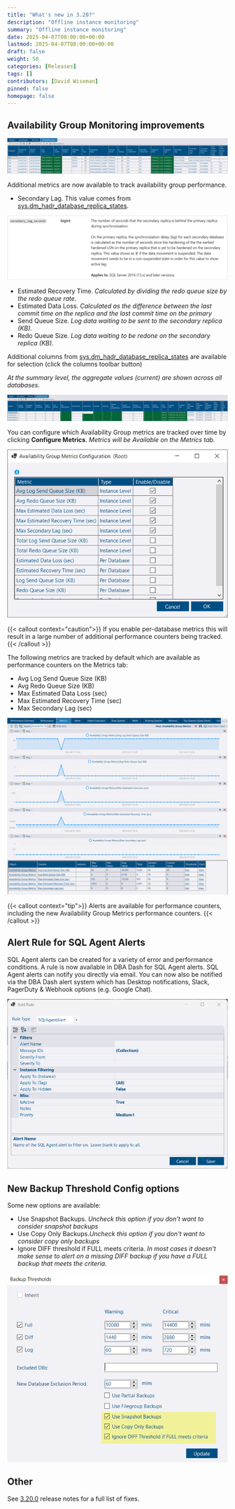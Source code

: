 ```yaml
---
title: "What's new in 3.20?"
description: "Offline instance monitoring"
summary: "Offline instance monitoring"
date: 2025-04-07T08:00:00+00:00
lastmod: 2025-04-07T08:00:00+00:00
draft: false
weight: 50
categories: [Releases]
tags: []
contributors: [David Wiseman]
pinned: false
homepage: false
---
```

## Availability Group Monitoring improvements

[![Availability Group Detail](availability-group-detail.png)](availability-group-detail.png)

Additional metrics are now available to track availability group performance.

* Secondary Lag.  This value comes from [sys.dm_hadr_database_replica_states](https://learn.microsoft.com/en-us/sql/relational-databases/system-dynamic-management-views/sys-dm-hadr-database-replica-states-transact-sql).

[![Secondary Lag definition](secondary-lag-seconds.png)](secondary-lag-seconds.png)

* Estimated Recovery Time.  *Calculated by dividing the redo queue size by the redo queue rate*.
* Estimated Data Loss.  *Calculated as the difference between the last commit time on the replica and the last commit time on the primary*
* Send Queue Size.  *Log data waiting to be sent to the secondary replica (KB).*
* Redo Queue Size. 	*Log data waiting to be redone on the secondary replica (KB).*

Additional columns from [sys.dm_hadr_database_replica_states](https://learn.microsoft.com/en-us/sql/relational-databases/system-dynamic-management-views/sys-dm-hadr-database-replica-states-transact-sql) are available for selection (click the columns toolbar button)

*At the summary level, the aggregate values (current) are shown across all databases.*

[![Availability Group Summary](availability-group-summary.png)](availability-group-summary.png)

You can configure which Availability Group metrics are tracked over time by clicking **Configure Metrics**. *Metrics will be Available on the Metrics tab.*

[![Availability Group Metrics Config](availability-group-metric-config.png)](availability-group-metric-config.png)

{{< callout context="caution">}}
If you enable per-database metrics this will result in a large number of additional performance counters being tracked.
{{< /callout >}}

The following metrics are tracked by default which are available as performance counters on the Metrics tab:

* Avg Log Send Queue Size (KB)
* Avg Redo Queue Size (KB)
* Max Estimated Data Loss (sec)
* Max Estimated Recovery Time (sec)
* Max Secondary Lag (sec)

[![Availability Group Metrics](availability-group-metrics.png)](availability-group-metrics.png)

{{< callout context="tip">}}
Alerts are available for performance counters, including the new Availability Group Metrics performance counters.
{{< /callout >}}

## Alert Rule for SQL Agent Alerts

SQL Agent alerts can be created for a variety of error and performance conditions.  A rule is now available in DBA Dash for SQL Agent alerts.  SQL Agent alerts can notify you directly via email.  You can now also be notified via the DBA Dash alert system which has Desktop notifications, Slack, PagerDuty & Webhook options (e.g. Google Chat).

[![SQL Agent Alert Rule](sql-agent-alert-rule.png)](sql-agent-alert-rule.png)

## New Backup Threshold Config options

Some new options are available:

* Use Snapshot Backups. *Uncheck this option if you don't want to consider snapshot backups*
* Use Copy Only Backups.*Uncheck this option if you don't want to consider copy only backups*
* Ignore DIFF threshold if FULL meets criteria. *In most cases it doesn't make sense to alert on a missing DIFF backup if you have a FULL backup that meets the criteria.*

[![Backup Threshold configuration](backup-threshold-config.png)](backup-threshold-config.png)


## Other

See [3.20.0](https://github.com/trimble-oss/dba-dash/releases/tag/3.20.0) release notes for a full list of fixes.

